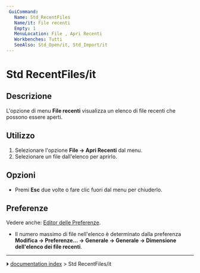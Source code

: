 ```yaml
---
 GuiCommand:
   Name: Std_RecentFiles
   Name/it: File recenti
   Empty: 1
   MenuLocation: File , Apri Recenti
   Workbenches: Tutti
   SeeAlso: Std_Open/it, Std_Import/it
---
```


# Std RecentFiles/it



## Descrizione

L\'opzione di menu **File recenti** visualizza un elenco di file recenti che possono essere aperti.



## Utilizzo

1.  Selezionare l\'opzione **File → Apri Recenti** dal menu.
2.  Selezionare un file dall\'elenco per aprirlo.



## Opzioni

-   Premi **Esc** due volte o fare clic fuori dal menu per chiuderlo.



## Preferenze

Vedere anche: [Editor delle Preferenze](Preferences_Editor/it.md).

-   Il numero massimo di file nell\'elenco è determinato dalla preferenza **Modifica → Preferenze... → Generale → Generale → Dimensione dell'elenco dei file recenti**.



---
⏵ [documentation index](../README.md) > Std RecentFiles/it
